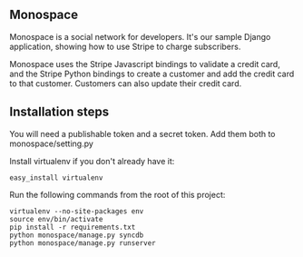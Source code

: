 ## Monospace

Monospace is a social network for developers. It's our sample Django
application, showing how to use Stripe to charge subscribers.

Monospace uses the Stripe Javascript bindings to validate a credit card, and
the Stripe Python bindings to create a customer and add the credit card to that
customer. Customers can also update their credit card.

## Installation steps

You will need a publishable token and a secret token. Add them both to
monospace/setting.py

Install virtualenv if you don't already have it:

    easy_install virtualenv

Run the following commands from the root of this project:

    virtualenv --no-site-packages env
    source env/bin/activate
    pip install -r requirements.txt
    python monospace/manage.py syncdb
    python monospace/manage.py runserver
